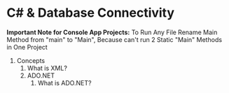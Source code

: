 # C# & Database Connectivity

**Important Note for Console App Projects:** To Run Any File Rename Main Method from "main" to "Main", Because can't run 2 Static "Main" Methods in One Project

1. Concepts
    1. What is XML?
    2. ADO.NET
        1. What is ADO.NET?